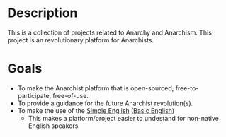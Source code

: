 # Description

This is a collection of projects related to Anarchy and Anarchism.
This project is an revolutionary platform for Anarchists.

# Goals

- To make the Anarchist platform that is open-sourced, free-to-participate, free-of-use.
- To provide a guidance for the future Anarchist revolution(s).
- To make the use of the [Simple English][Simple English] ([Basic English][basicEnglishWordList])
  - This makes a platform/project easier to undestand for non-native English speakers.


[Simple English]: https://en.wikipedia.org/wiki/Basic_English
[basicEnglishWordList]: https://simple.wikipedia.org/wiki/Wikipedia:Basic_English_combined_wordlist
